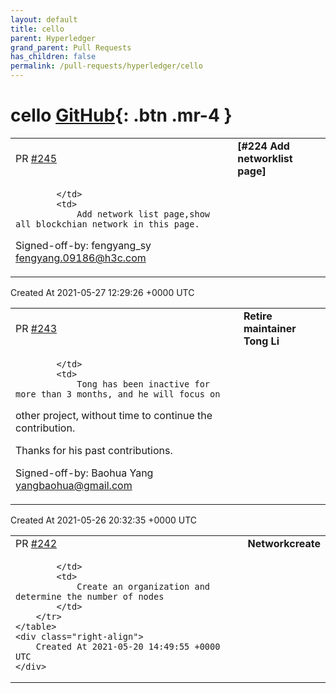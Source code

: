 ```yaml
---
layout: default
title: cello
parent: Hyperledger
grand_parent: Pull Requests
has_children: false
permalink: /pull-requests/hyperledger/cello
---
```


# cello <span class="fs-3 right-align">[GitHub](https://github.com/hyperledger/cello){: .btn .mr-4 }</span>


<div>
    <table>
        <tr>
            <td>
                PR <a href="https://github.com/hyperledger/cello/pull/245" class=".btn">#245</a>
            </td>
            <td>
                <b>
                    [#224 Add networklist page]
                </b>
            </td>
        </tr>
        <tr>
            <td>
                
            </td>
            <td>
                Add network list page,show all blockchian network in this page.

Signed-off-by: fengyang_sy <fengyang.09186@h3c.com>
            </td>
        </tr>
    </table>
    <div class="right-align">
        Created At 2021-05-27 12:29:26 +0000 UTC
    </div>
</div>

<div>
    <table>
        <tr>
            <td>
                PR <a href="https://github.com/hyperledger/cello/pull/243" class=".btn">#243</a>
            </td>
            <td>
                <b>
                    Retire maintainer Tong Li
                </b>
            </td>
        </tr>
        <tr>
            <td>
                
            </td>
            <td>
                Tong has been inactive for more than 3 months, and he will focus on
other project, without time to continue the contribution.

Thanks for his past contributions.

Signed-off-by: Baohua Yang <yangbaohua@gmail.com>
            </td>
        </tr>
    </table>
    <div class="right-align">
        Created At 2021-05-26 20:32:35 +0000 UTC
    </div>
</div>

<div>
    <table>
        <tr>
            <td>
                PR <a href="https://github.com/hyperledger/cello/pull/242" class=".btn">#242</a>
            </td>
            <td>
                <b>
                    Networkcreate
                </b>
            </td>
        </tr>
        <tr>
            <td>
                
            </td>
            <td>
                Create an organization and determine the number of nodes
            </td>
        </tr>
    </table>
    <div class="right-align">
        Created At 2021-05-20 14:49:55 +0000 UTC
    </div>
</div>

